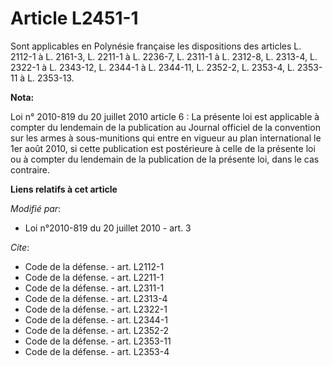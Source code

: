 # Article L2451-1

Sont applicables en Polynésie française les dispositions des articles L. 2112-1 à L. 2161-3, L. 2211-1 à L. 2236-7, L. 2311-1
à L. 2312-8, L. 2313-4, L. 2322-1 à L. 2343-12, 
L. 2344-1 à L. 2344-11, L. 2352-2, L. 2353-4, L. 2353-11 à L. 2353-13.

**Nota:**

Loi n° 2010-819 du 20 juillet 2010 article 6 : La présente loi est applicable à compter du lendemain de la publication au
Journal officiel de la convention sur les armes à sous-munitions qui entre en vigueur au plan international le 1er août 2010,
si cette publication est postérieure à celle de la présente loi ou à compter du lendemain de la publication de la présente
loi, dans le cas contraire.

**Liens relatifs à cet article**

_Modifié par_:

  - Loi n°2010-819 du 20 juillet 2010 - art. 3

_Cite_:

  - Code de la défense. - art. L2112-1
  - Code de la défense. - art. L2211-1
  - Code de la défense. - art. L2311-1
  - Code de la défense. - art. L2313-4
  - Code de la défense. - art. L2322-1
  - Code de la défense. - art. L2344-1
  - Code de la défense. - art. L2352-2
  - Code de la défense. - art. L2353-11
  - Code de la défense. - art. L2353-4
